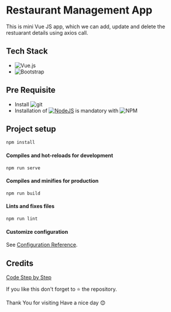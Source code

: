 # Restaurant Management App

This is mini Vue JS app, which we can  add, update and delete the restuarant details using axios call.

## Tech Stack

* ![Vue.js](https://img.shields.io/badge/vuejs-%2335495e.svg?style=for-the-badge&logo=vuedotjs&logoColor=%234FC08D)
* ![Bootstrap](https://img.shields.io/badge/bootstrap-%23563D7C.svg?style=for-the-badge&logo=bootstrap&logoColor=white)

## Pre Requisite
* Install ![git](https://img.shields.io/badge/GIT-E44C30?style=for-the-badge&logo=git&logoColor=white)
* Installation of [![NodeJS](https://img.shields.io/badge/node.js-6DA55F?style=for-the-badge&logo=node.js&logoColor=white)](https://nodejs.org/en/) is mandatory with ![NPM](https://img.shields.io/badge/NPM-%23000000.svg?style=for-the-badge&logo=npm&logoColor=white)

## Project setup
```
npm install
```

#### Compiles and hot-reloads for development
```
npm run serve
```

#### Compiles and minifies for production
```
npm run build
```

#### Lints and fixes files
```
npm run lint
```

#### Customize configuration
See [Configuration Reference](https://cli.vuejs.org/config/).


## Credits

[Code Step by Step](https://www.youtube.com/playlist?list=PL8p2I9GklV44m5tFH-zjCmTiHeq9GZrby)

If you like this don't forget to ⭐ the repository.

Thank You for visiting Have a nice day 😊
